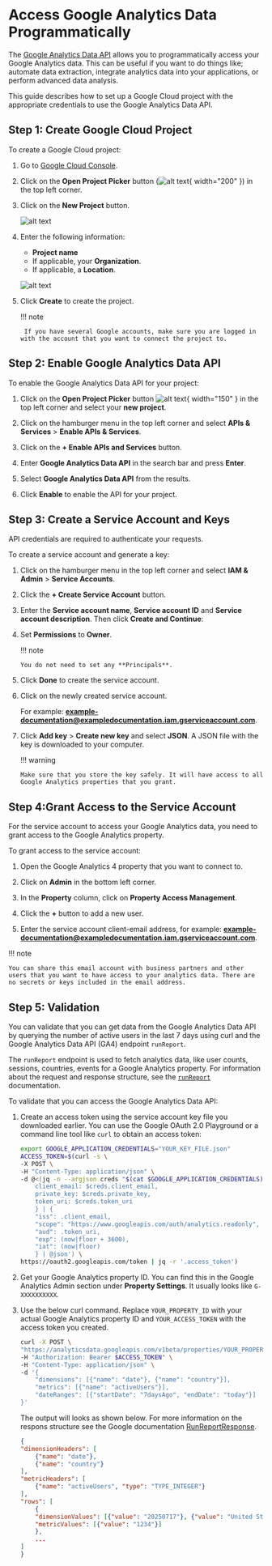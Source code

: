 # Access Google Analytics Data Programmatically

The [Google Analytics Data API](https://developers.google.com/analytics/devguides/reporting/data/v1/rest) allows you to programmatically access your Google Analytics data. This can be useful if you want to do things like; automate data extraction, integrate analytics data into your applications, or perform advanced data analysis.

This guide describes how to set up a Google Cloud project with the appropriate credentials to use the Google Analytics Data API.

## Step 1: Create Google Cloud Project

To create a Google Cloud project:

1. Go to [Google Cloud Console](https://console.cloud.google.com/).

2. Click on the **Open Project Picker** button (![alt text](images/open-project-picker-button.png){ width="200" }) in the top left corner.

3. Click on the **New Project** button.

    ![alt text](images/select-a-project.png)

4. Enter the following information:
   
   - **Project name**
   - If applicable, your **Organization**.
   - If applicable, a **Location**.

    ![alt text](images/project-configuration.png)

5. Click **Create** to create the project.

    !!! note
        
        If you have several Google accounts, make sure you are logged in with the account that you want to connect the project to.


## Step 2: Enable Google Analytics Data API

To enable the Google Analytics Data API for your project:

1. Click on the **Open Project Picker** button ![alt text](images/open-project-picker-button.png){ width="150" } in the top left corner and select your **new project**.

2. Click on the hamburger menu in the top left corner and select **APIs & Services** > **Enable APIs & Services**.

3. Click on the **+ Enable APIs and Services** button.

4. Enter **Google Analytics Data API** in the search bar and press **Enter**.

5. Select **Google Analytics Data API** from the results.

6. Click **Enable** to enable the API for your project.


## Step 3: Create a Service Account and Keys

API credentials are required to authenticate your requests.

To create a service account and generate a key:

1.  Click on the hamburger menu in the top left corner and select **IAM & Admin** > **Service Accounts**.

2.  Click the **+ Create Service Account** button.

3.  Enter the **Service account name**, **Service account ID** and **Service account description**. Then click **Create and Continue**:
    
4.  Set **Permissions** to **Owner**.

    !!! note
        
        You do not need to set any **Principals**.

5.  Click **Done** to create the service account.

6.  Click on the newly created service account.
    
    For example: **example-documentation@exampledocumentation.iam.gserviceaccount.com**.

7.  Click **Add key** > **Create new key** and select **JSON**. A JSON file with the key is downloaded to your computer.

    !!! warning
        
        Make sure that you store the key safely. It will have access to all Google Analytics properties that you grant.

## Step 4:Grant Access to the Service Account

For the service account to access your Google Analytics data, you need to grant access to the Google Analytics property.

To grant access to the service account:

1. Open the Google Analytics 4 property that you want to connect to.

2. Click on **Admin** in the bottom left corner.

3. In the **Property** column, click on **Property Access Management**.

4. Click the **+** button to add a new user.

5. Enter the service account client-email address, for example: **example-documentation@exampledocumentation.iam.gserviceaccount.com**.

!!! note
    
    You can share this email account with business partners and other users that you want to have access to your analytics data. There are no secrets or keys included in the email address.

## Step 5: Validation

You can validate that you can get data from the Google Analytics Data API by querying the number of active users in the last 7 days using curl and the Google Analytics Data API (GA4) endpoint `runReport`.

The `runReport` endpoint is used to fetch analytics data, like user counts, sessions, countries, events for a Google Analytics property. For information about the request and response structure, see the [`runReport`](https://developers.google.com/analytics/devguides/reporting/data/v1/rest/v1beta/properties/runReport) documentation.


To validate that you can access the Google Analytics Data API:

1. Create an access token using the service account key file you downloaded earlier. You can use the Google OAuth 2.0 Playground or a command line tool like `curl` to obtain an access token:

    ```bash
    export GOOGLE_APPLICATION_CREDENTIALS="YOUR_KEY_FILE.json"
    ACCESS_TOKEN=$(curl -s \
    -X POST \
    -H "Content-Type: application/json" \
    -d @<(jq -n --argjson creds "$(cat $GOOGLE_APPLICATION_CREDENTIALS)" '{
        client_email: $creds.client_email,
        private_key: $creds.private_key,
        token_uri: $creds.token_uri
        } | {
        "iss": .client_email,
        "scope": "https://www.googleapis.com/auth/analytics.readonly",
        "aud": .token_uri,
        "exp": (now|floor + 3600),
        "iat": (now|floor)
        } | @json') \
    https://oauth2.googleapis.com/token | jq -r '.access_token')
    ```

2. Get your Google Analytics property ID. You can find this in the Google Analytics Admin section under **Property Settings**. It usually looks like `G-XXXXXXXXXX`.

3. Use the below curl command. Replace `YOUR_PROPERTY_ID` with your actual Google Analytics property ID and `YOUR_ACCESS_TOKEN` with the access token you created.

    ```bash
    curl -X POST \
    "https://analyticsdata.googleapis.com/v1beta/properties/YOUR_PROPERTY_ID:runReport" \
    -H "Authorization: Bearer $ACCESS_TOKEN" \
    -H "Content-Type: application/json" \
    -d '{
        "dimensions": [{"name": "date"}, {"name": "country"}],
        "metrics": [{"name": "activeUsers"}],
        "dateRanges": [{"startDate": "7daysAgo", "endDate": "today"}]
    }'
    ```

    The output will looks as shown below. For more information on the respons structure see the Google documentation [RunReportResponse](https://developers.google.com/analytics/devguides/reporting/data/v1/rest/v1beta/RunReportResponse).

    ```json
    {
    "dimensionHeaders": [
        {"name": "date"},
        {"name": "country"}
    ],
    "metricHeaders": [
        {"name": "activeUsers", "type": "TYPE_INTEGER"}
    ],
    "rows": [
        {
        "dimensionValues": [{"value": "20250717"}, {"value": "United States"}],
        "metricValues": [{"value": "1234"}]
        },
        ...
    ]
    }
    ```

